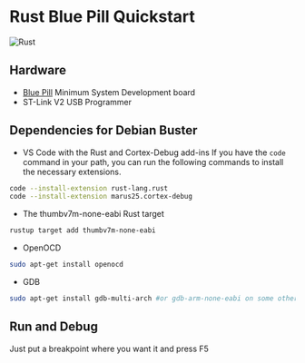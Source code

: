 # Rust Blue Pill Quickstart

![Rust](https://github.com/reneherrero/blue-pill-quickstart/workflows/Rust/badge.svg)

## Hardware

* [Blue Pill](https://stm32-base.org/boards/STM32F103C8T6-Blue-Pill.html) Minimum System Development board
* ST-Link V2 USB Programmer

## Dependencies for Debian Buster

* VS Code with the Rust and Cortex-Debug add-ins
If you have the `code` command in your path, you can run the following commands to install the necessary extensions.

```sh
code --install-extension rust-lang.rust
code --install-extension marus25.cortex-debug
```

* The thumbv7m-none-eabi Rust target
```bash
rustup target add thumbv7m-none-eabi
```

* OpenOCD
```bash
sudo apt-get install openocd
```

* GDB
```bash
sudo apt-get install gdb-multi-arch #or gdb-arm-none-eabi on some other Linux distros
```

## Run and Debug

Just put a breakpoint where you want it and press F5
